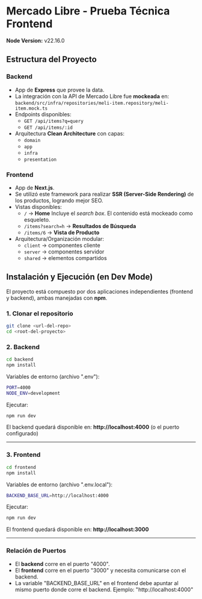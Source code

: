 # Mercado Libre - Prueba Técnica Frontend

**Node Version:** v22.16.0

## Estructura del Proyecto

### Backend
- App de **Express** que provee la data.
- La integración con la API de Mercado Libre fue **mockeada** en:
  `backend/src/infra/repositories/meli-item.repository/meli-item.mock.ts`
- Endpoints disponibles:
  - `GET /api/items?q=query`
  - `GET /api/items/:id`
- Arquitectura **Clean Architecture** con capas:
  - `domain`
  - `app`
  - `infra`
  - `presentation`

### Frontend
- App de **Next.js**.
- Se utilizó este framework para realizar **SSR (Server-Side Rendering)** de los productos, logrando mejor SEO.
- Vistas disponibles:
  - `/` → **Home**
    Incluye el *search box*. El contenido está mockeado como esqueleto.
  - `/items?search=h` → **Resultados de Búsqueda**
  - `/items/6` → **Vista de Producto**
- Arquitectura/Organización modular:
  - `client` → componentes cliente
  - `server` → componentes servidor
  - `shared` → elementos compartidos

## Instalación y Ejecución (en Dev Mode)

El proyecto está compuesto por dos aplicaciones independientes (frontend y backend), ambas manejadas con **npm**.

### 1. Clonar el repositorio
```bash
git clone <url-del-repo>
cd <root-del-proyecto>
```

### 2. Backend
```bash
cd backend
npm install
```

Variables de entorno (archivo ".env"):
```bash
PORT=4000
NODE_ENV=development
```

Ejecutar:
```bash
npm run dev
```

El backend quedará disponible en: **http://localhost:4000** (o el puerto configurado)

---

### 3. Frontend
```bash
cd frontend
npm install
```

Variables de entorno (archivo ".env.local"):
```bash
BACKEND_BASE_URL=http://localhost:4000
```

Ejecutar:
```bash
npm run dev
```

El frontend quedará disponible en: **http://localhost:3000**

---

### Relación de Puertos
- El **backend** corre en el puerto "4000".
- El **frontend** corre en el puerto "3000" y necesita comunicarse con el backend.
- La variable "BACKEND_BASE_URL" en el frontend debe apuntar al mismo puerto donde corre el backend.
  Ejemplo: "http://localhost:4000"
